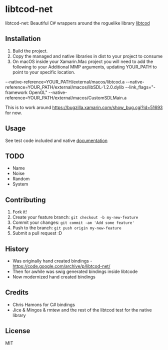 # libtcod-net 

libtcod-net: Beautiful C# wrappers around the roguelike library [libtcod] 

## Installation

1. Build the project.
2. Copy the managed and native libraries in dist to your project to consume
3. On macOS inside your Xamarin.Mac project you will need to add the following to your Additional MMP arguments, updating YOUR_PATH to point to your specific location.
	
--native-reference=YOUR_PATH/external/macos/libtcod.a --native-reference=YOUR_PATH/external/macos/libSDL-1.2.0.dylib --link_flags="-framework OpenGL" --native-reference=YOUR_PATH/external/macos/CustomSDLMain.a

This is to work around https://bugzilla.xamarin.com/show_bug.cgi?id=51693 for now.

## Usage

See test code included and native [documentation] 

## TODO 

- Name
- Noise
- Random
- System

## Contributing

1. Fork it!
2. Create your feature branch: `git checkout -b my-new-feature`
3. Commit your changes: `git commit -am 'Add some feature'`
4. Push to the branch: `git push origin my-new-feature`
5. Submit a pull request :D

## History

- Was originally hand created bindings - https://code.google.com/archive/p/libtcod-net/
- Then for awhile was swig generated bindings inside libtcode
- Now modernized hand created bindings

## Credits

- Chris Hamons for C# bindings
- Jice & Mingos & rmtew and the rest of the libtcod test for the native library

## License

MIT

[libtcod]: https://bitbucket.org/libtcod/libtcod
[documentation]: http://roguecentral.org/doryen/data/libtcod/doc/1.5.1/index2.html?c=true&cpp=false&cs=false&py=false&lua=false
